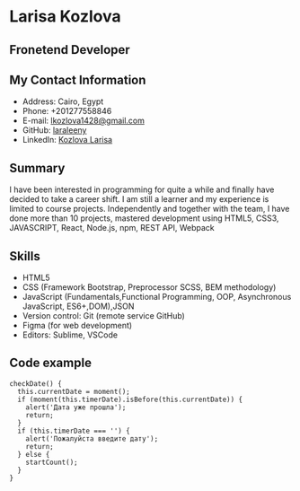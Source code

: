 # Larisa Kozlova

## Fronetend Developer

## My Contact Information
+ Address: Cairo, Egypt
+ Phone: +201277558846
+ E-mail: lkozlova1428@gmail.com
+ GitHub: [laraleeny](https://github.com/Laraleeny)
+ LinkedIn: [Kozlova Larisa](https://www.linkedin.com/in/larisa-kozlova-701b08249/)

## Summary
I have been interested in programming for quite a while and finally have decided to take a career shift. I am still a learner and my experience is limited to course projects. Independently and together with the team, I have done more than 10 projects, mastered development using HTML5, CSS3, JAVASCRIPT, React, Node.js, npm, REST API, Webpack

## Skills
+ HTML5
+ CSS (Framework Bootstrap, Preprocessor SCSS, BEM methodology)
+ JavaScript (Fundamentals,Functional Programming, OOP, Asynchronous JavaScript, ES6+,DOM),JSON
+ Version control: Git (remote service GitHub)
+ Figma (for web development)
+ Editors: Sublime, VSCode

## Code example
```
checkDate() {
  this.currentDate = moment();
  if (moment(this.timerDate).isBefore(this.currentDate)) {
    alert('Дата уже прошла');
    return;
  }
  if (this.timerDate === '') {
    alert('Пожалуйста введите дату');
    return;
  } else {
    startCount();
  }
}
```

